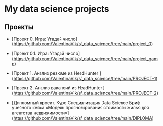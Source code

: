 # My data science projects

## Проекты

* [Проект 0. Игра: Угадай число] (https://github.com/ValentinaVlk/sf_data_science/tree/main/project_0)

* [Проект 0.1. Игра: Угадай число] (https://github.com/ValentinaVlk/sf_data_science/tree/main/project_game)

* [Проект 1. Анализ резюме из HeadHunter ] (https://github.com/ValentinaVlk/sf_data_science/tree/main/PROJECT-1)

* [Проект 2. Анализ вакансий из HeadHunter ] (https://github.com/ValentinaVlk/sf_data_science/tree/main/PROJECT-2)

* [Дипломный проект. Курс Специализация Data Science
  Бриф учебного кейса «Модель прогнозирования стоимости жилья для агентства недвижимости»]
 (https://github.com/ValentinaVlk/sf_data_science/tree/main/DIPLOMA)
